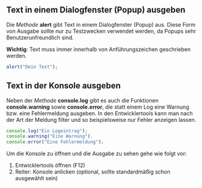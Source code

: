 ## Text in einem Dialogfenster (Popup) ausgeben
Die *Methode* **alert** gibt Text in einem Dialogfenster (Popup) aus. Diese Form von Ausgabe sollte nur zu Testzwecken verwendet werden, da Popups sehr Benutzerunfreundlich sind. 

**Wichtig**: Text muss immer innerhalb von Anführungszeichen geschrieben werden.

```js
alert("Dein Text");
```

## Text in der Konsole ausgeben
Neben der *Methode* **console.log** gibt es auch die Funktionen **console.warning** sowie **console.error**, die statt einem Log eine Warnung bzw. eine Fehlermeldung ausgeben. In den Entwicklertools kann man nach der Art der Meldung filter und so beispielsweise nur Fehler anzeigen lassen.

```js
console.log("Ein Logeintrag");
console.warning("Eine Warnung").
console.error("Eine Fehlermeldung");
```

Um die Konsole zu öffnen und die Ausgabe zu sehen gehe wie folgt vor:
1. Entwicklertools öffnen (F12)
2. Reiter: Konsole anlicken (optional, sollte standardmäßig schon ausgewählt sein)
